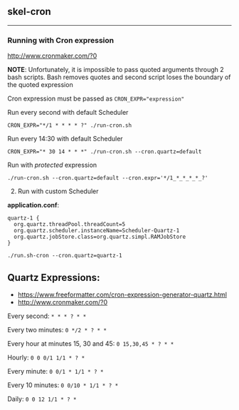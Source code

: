## skel-cron

----

### Running with Cron expression

http://www.cronmaker.com/?0


__NOTE__: Unfortunately, it is impossible to pass quoted arguments through 2 bash scripts.
Bash removes quotes and second script loses the boundary of the quoted expression

Cron expression must be passed as `CRON_EXPR="expression"`


Run every second with default Scheduler

```
CRON_EXPR="*/1 * * * * ?" ./run-cron.sh
```

Run every 14:30 with default Scheduler

```
CRON_EXPR="* 30 14 * * *" ./run-cron.sh --cron.quartz=default
```

Run with *protected* expression 

```
./run-cron.sh --cron.quartz=default --cron.expr='*/1_*_*_*_*_?'
```

2. Run with custom Scheduler

__application.conf__:

```
quartz-1 {
  org.quartz.threadPool.threadCount=5
  org.quartz.scheduler.instanceName=Scheduler-Quartz-1
  org.quartz.jobStore.class=org.quartz.simpl.RAMJobStore
}
```

```
./run.sh-cron --cron.quartz=quartz-1
```

## Quartz Expressions:

- https://www.freeformatter.com/cron-expression-generator-quartz.html
- http://www.cronmaker.com/?0


Every second: `* * * ? * *`

Every two minutes: `0 */2 * ? * *`

Every hour at minutes 15, 30 and 45: `0 15,30,45 * ? * *`

Hourly: `0 0 0/1 1/1 * ? *`

Every minute: `0 0/1 * 1/1 * ? *`

Every 10 minutes: `0 0/10 * 1/1 * ? *`

Daily: `0 0 12 1/1 * ? *`


